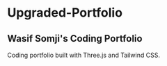 # Upgraded-Portfolio

## Wasif Somji's Coding Portfolio

Coding portfolio built with Three.js and Tailwind CSS.
